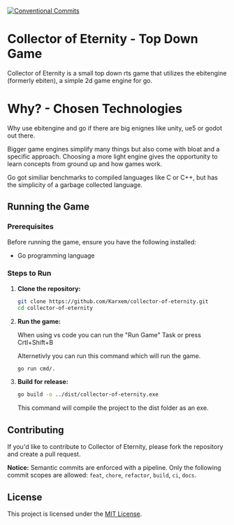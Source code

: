 [![Conventional Commits](https://github.com/Karxem/collector-of-eternity/actions/workflows/commit-lint.yml/badge.svg?branch=main)](https://github.com/Karxem/collector-of-eternity/actions/workflows/commit-lint.yml)
# Collector of Eternity - Top Down Game

Collector of Eternity is a small top down rts game that utilizes the ebitengine (formerly ebiten), a simple 2d game engine for go.

# Why? - Chosen Technologies

Why use ebitengine and go if there are big enignes like unity, ue5 or godot out there.

Bigger game engines simplify many things but also come with bloat and a specific approach.
Choosing a more light engine gives the opportunity to learn concepts from ground up and how games work.

Go got similiar benchmarks to compiled languages like C or C++, but has the simplicity of a garbage collected language.

## Running the Game

### Prerequisites

Before running the game, ensure you have the following installed:

- Go programming language

### Steps to Run

1. **Clone the repository:**

   ```bash
   git clone https://github.com/Karxem/collector-of-eternity.git
   cd collector-of-eternity
   ```

2. **Run the game:**

   When using vs code you can run the "Run Game" Task or press Crtl+Shift+B

   Alternetivly you can run this command which will run the game.
   ```bash
   go run cmd/.
   ```


3. **Build for release:**

   ```bash
   go build -o ../dist/collector-of-eternity.exe
   ```

   This command will compile the project to the dist folder as an exe.

## Contributing

If you'd like to contribute to Collector of Eternity, please fork the repository and create a pull request.

**Notice:** Semantic commits are enforced with a pipeline. Only the following commit scopes are allowed: `feat`, `chore`, `refactor`, `build`, `ci`, `docs`.

## License

This project is licensed under the [MIT License](LICENSE).
